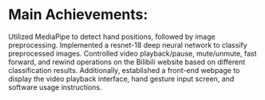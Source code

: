 # Main Achievements:
Utilized MediaPipe to detect hand positions, followed by image preprocessing. Implemented a resnet-18 deep neural network to classify preprocessed images. Controlled video playback/pause, mute/unmute, fast forward, and rewind operations on the Bilibili website based on different classification results. Additionally, established a front-end webpage to display the video playback interface, hand gesture input screen, and software usage instructions.
